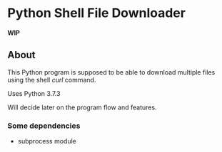 # Python Shell File Downloader

**WIP**

## About

This Python program is supposed to be able to download multiple files using the shell *curl* command.

Uses Python 3.7.3

Will decide later on the program flow and features.

### Some dependencies
- subprocess module